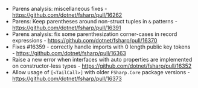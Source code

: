 - Parens analysis: miscellaneous fixes - https://github.com/dotnet/fsharp/pull/16262
- Parens: Keep parentheses around non-struct tuples in `&` patterns - https://github.com/dotnet/fsharp/pull/16391
- Parens analysis: fix some parenthesization corner-cases in record expressions - https://github.com/dotnet/fsharp/pull/16370
- Fixes #16359 - correctly handle imports with 0 length public key tokens - https://github.com/dotnet/fsharp/pull/16363
- Raise a new error when interfaces with auto properties are implemented on constructor-less types - https://github.com/dotnet/fsharp/pull/16352
- Allow usage of `[<TailCall>]` with older `FSharp.Core` package versions - https://github.com/dotnet/fsharp/pull/16373
